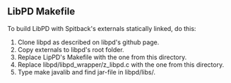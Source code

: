 ## LibPD Makefile

To build LibPD with Spitback's externals statically linked, do this:

1. Clone libpd as described on libpd's github page.
2. Copy externals to libpd's root folder.
3. Replace LipPD's Makefile with the one from this directory.
4. Replace libpd/libpd_wrapper/z_libpd.c with the one from this directory.
5. Type make javalib and find jar-file in libpd/libs/.


